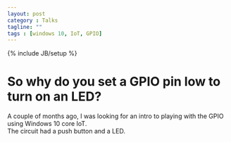```yaml
---
layout: post
category : Talks
tagline: ""
tags : [windows 10, IoT, GPIO]
---
```

{% include JB/setup %}

# So why do you set a GPIO pin low to turn on an LED?

A couple of months ago, I was looking for an intro to playing with the GPIO using Windows 10 core IoT.  
The circuit had a push button and a LED.  
